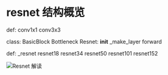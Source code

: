 # resnet 结构概览
def:
conv1x1
conv3x3

class:
BasicBlock
Bottleneck
Resnet: __init__  _make_layer  forward

def:
_resnet
resnet18 resnet34 resnet50 resnet101 resnet152

![Resnet 解读](https://shunqiang.cf/paper-resnet/)


